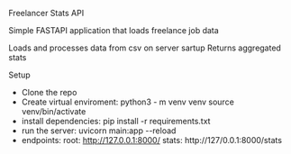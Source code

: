 Freelancer Stats API

Simple FASTAPI application that loads freelance job data

Loads and processes data from csv on server sartup
Returns aggregated stats

Setup
- Clone the repo
- Create virtual enviroment: python3 - m venv venv
                             source venv/bin/activate
- install dependencies: pip install -r requirements.txt
- run the server: uvicorn main:app --reload
- endpoints: root: http://127.0.0.1:8000/
             stats: http://127/0.0.1:8000/stats